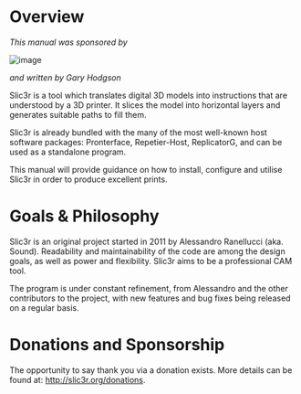 Overview
========

*This manual was sponsored by* 

![image](images/lulzbot_logo.png)

*and written by Gary Hodgson*

Slic3r is a tool which translates digital 3D models into instructions
that are understood by a 3D printer. It slices the model into horizontal
layers and generates suitable paths to fill them.

Slic3r is already bundled with the many of the most well-known host
software packages: Pronterface, Repetier-Host, ReplicatorG, and can be
used as a standalone program.

This manual will provide guidance on how to install, configure and
utilise Slic3r in order to produce excellent prints.

Goals & Philosophy
==================

Slic3r is an original project started in 2011 by Alessandro Ranellucci
(aka. Sound). Readability and maintainability of the code are among the 
design goals, as well as power and flexibility. Slic3r aims to be a 
professional CAM tool.

The program is under constant refinement, from Alessandro and the other
contributors to the project, with new features and bug fixes being
released on a regular basis.

Donations and Sponsorship
=========================

The opportunity to say thank you via a donation exists. More details can
be found at: <http://slic3r.org/donations>.
